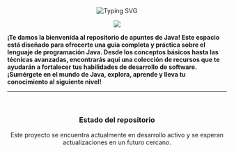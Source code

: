 
<p align="center"><img src="https://readme-typing-svg.demolab.com?font=Fira+Code&duration=6000&pause=1000&color=FFD600&center=true&vCenter=true&width=435&lines=Hola+coders+bienvenido;+Apuntes+de+JavaScript+Vanilla" alt="Typing SVG" /></a></p>


<p align="center" width="500">
    <img src="https://media.licdn.com/dms/image/D4D12AQFQQwy3Fo_6OA/article-cover_image-shrink_720_1280/0/1695123612065?e=1717632000&v=beta&t=s4fpraOp3i0c3E071MuDJcku24MifIvMLbltFIFnKn0">
</p>

<div>
<strong align="center">
¡Te damos la bienvenida al repositorio de apuntes de Java! Este espacio está diseñado para ofrecerte una guía completa y práctica sobre el lenguaje de programación Java. Desde los conceptos básicos hasta las técnicas avanzadas, encontrarás aquí una colección de recursos que te ayudarán a fortalecer tus habilidades de desarrollo de software. ¡Sumérgete en el mundo de Java, explora, aprende y lleva tu conocimiento al siguiente nivel!
</strong><br>

<hr>
<br>
  <h3 align="center">Estado del repositorio</h3>
  <p align="center">
       Este proyecto se encuentra actualmente en desarrollo activo y se esperan actualizaciones en un futuro cercano.
  </p>
 

